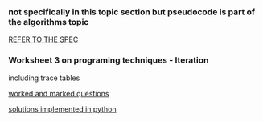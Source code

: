 ### not specifically in this topic section but pseudocode is part of the algorithms topic

[REFER TO THE SPEC](https://github.com/JachymT/a-level-cs-blog/edit/main/Algorithms%20and%20programming/2.2.1/Pseudocode/README.md)

### Worksheet 3 on programing techniques - Iteration
including trace tables
 
[worked and marked questions](https://github.com/JachymT/a-level-cs-blog/blob/main/Algorithms%20and%20programming/2.2.1/Pseudocode/worksheet.pdf)

[solutions implemented in python](https://github.com/JachymT/a-level-cs-blog/blob/main/Algorithms%20and%20programming/2.2.1/Pseudocode/tasks.py)
